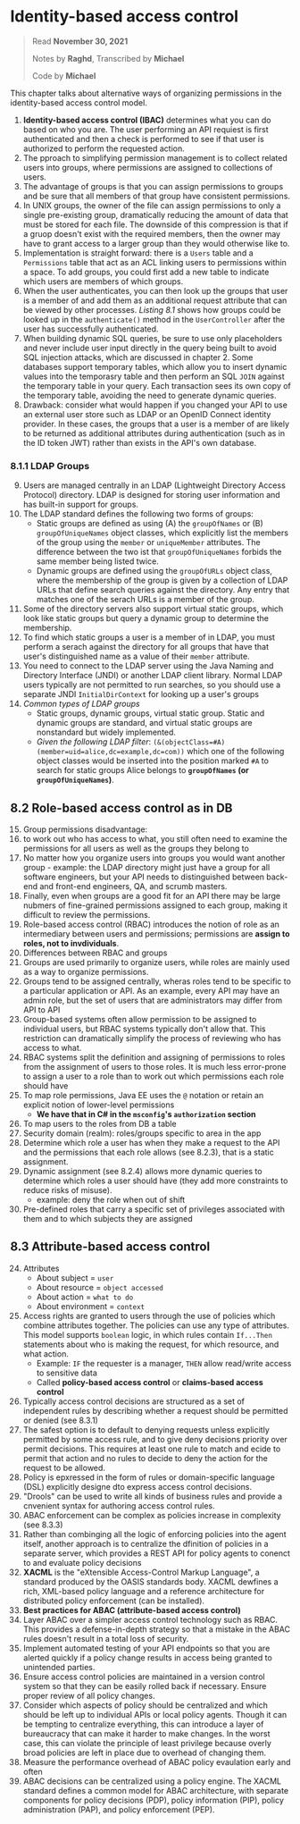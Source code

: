 # Identity-based access control

> Read **November 30, 2021**
> 
> Notes by **Raghd**, Transcribed by **Michael**
> 
> Code by **Michael**

This chapter talks about alternative ways of organizing permissions in the identity-based access control model.

1. **Identity-based access control (IBAC)** determines what you can do based on who you are. The user performing an API requiest is first authenticated and then a check is performed to see if that user is authorized to perform the requested action.
2. The pproach to simplifying permission management is to collect related users into groups, where permissions are assigned to collections of users.
3. The advantage of groups is that you can assign permissions to groups and be sure that all members of that group have consistent permissions.
4. In UNIX groups, the owner of the file can assign permissions to only a single pre-existing group, dramatically reducing the amount of data that must be stored for each file. The downside of this compression is that if a gruop doesn't exist with the required members, then the owner may have to grant access to a larger group than they would otherwise like to.
5. Implementation is straight forward: there is a `Users` table and a `Permissions` table that act as an ACL linking users to permissions within a space. To add groups, you could first add a new table to indicate which users are members of which groups.
6. When the user authenticates, you can then look up the groups that user is a member of and add them as an additional request attribute that can be viewed by other processes. *Listing 8.1* shows how groups could be looked up in the `authenticate()` method in the `UserController` after the user has successfully authenticated.
7. When building dynamic SQL queries, be sure to use only placeholders and never include user input directly in the query being built to avoid SQL injection attacks, which are discussed in chapter 2. Some databases support temporary tables, which allow you to insert dynamic values into the temporasry table and then perform an SQL `JOIN` against the temporary table in your query. Each transaction sees its own copy of the temporary table, avoiding the need to generate dynamic queries.
8. Drawback: consider what would happen if you changed your API to use an external user store such as LDAP or an OpenID Connect identity provider. In these cases, the groups that a user is a member of are likely to be returned as additional attributes during authentication (such as in the ID token JWT) rather than exists in the API's own database.

### 8.1.1 LDAP Groups

9. Users are managed centrally in an LDAP (Lightweight Directory Access Protocol) directory. LDAP is designed for storing user information and has built-in support for groups.
10. The LDAP standard defines the following two forms of groups:
    - Static groups are defined as using (A) the `groupOfNames` or (B) `groupOfUniqueNames` object classes, which explicitly list the members of the group using the `member` or `uniqueMember` attributes. The difference between the two ist that `groupOfUniqueNames` forbids the same member being listed twice.
    - Dynamic groups are defined using the `groupOfURLs` object class, where the membership of the group is given by a collection of LDAP URLs that define search queries against the directory. Any entry that matches one of the serach URLs is a member of the group.
11. Some of the directory servers also support virtual static groups, which look like static groups but query a dynamic group to determine the membership.
12. To find which static groups a user is a member of in LDAP, you must perform a serach against the directory for all groups that have that user's distinguished name as a value of their `member` attribute.
13. You need to connect to the LDAP server using the Java Naming and Directory Interface (JNDI) or another LDAP client library. Normal LDAP users typically are not permitted to run searches, so you should use a separate JNDI `InitialDirContext` for looking up a user's groups
14. *Common types of LDAP groups*
    - Static groups, dynamic groups, virtual static group. Static and dynamic groups are standard, and virtual static groups are nonstandard but widely implemented.
    - *Given the following LDAP filter*: `(&(objectClass=#A)(member=uid=alice,dc=example,dc=com))` which one of the following object classes would be inserted into the position marked `#A` to search for static groups Alice belongs to **`groupOfNames` (or `groupOfUniqueNames`)**.

## 8.2 Role-based access control as in DB

15. Group permissions disadvantage:
  1. to work out who has access to what, you still often need to examine the permissions for all users as well as the groups they belong to
  2. No matter how you organize users into groups you would want another group
    - example: the LDAP directory might just have a group for all software engineers, but your API needs to distinguished between back-end and front-end engineers, QA, and scrumb masters.
  3. Finally, even when groups are a good fit for an API there may be large nubmers of fine-grained permissions assigned to each group, making it difficult to review the permissions.
16. Role-based access control (RBAC) introduces the notion of role as an intermediary between users and permissions; permissions are **assign to roles, not to invdividuals**.
17. Differences between RBAC and groups
  1. Groups are used primarily to organize users, while roles are mainly used as a way to organize permissions.
  2. Groups tend to be assigned centrally, wheras roles tend to be specific to a particular application or API. As an example, every API may have an admin role, but the set of users that are administrators may differ from API to API
  3. Group-based systems often allow permission to be assigned to individual users, but RBAC systems typically don't allow that. This restriction can dramatically simplify the process of reviewing who has access to what.
  4. RBAC systems split the definition and assigning of permissions to roles from the assignment of users to those roles. It is much less error-prone to assign a user to a role than to work out which permissions each role should have
18. To map role permissions, Java EE uses the `@` notation or retain an explicit notion of lower-level permissions
    - **We have that in C# in the `msconfig`'s `authorization` section**
19. To map users to the roles from DB a table
20. Security domain (realm): roles/groups specific to area in the app
21. Determine which role a user has when they make a request to the API and the permissions that each role allows (see 8.2.3), that is a static assignment.   
22. Dynamic assignment (see 8.2.4) allows more dynamic queries to determine which roles a user should have (they add more constraints to reduce risks of misuse).
    - example: deny the role when out of shift
23. Pre-defined roles that carry a specific set of privileges associated with them and to which subjects they are assigned

## 8.3 Attribute-based access control

24. Attributes
    - About subject = `user`
    - About resource = `object accessed`
    - About action = `what to do`
    - About environment = `context`
25. Access rights are granted to users through the use of policies which combine attributes together. The policies can use any type of attributes. This model supports `boolean` logic, in which rules contain `If...Then` statements about who is making the request, for which resource, and what action.
    - Example: `IF` the requester is a manager, `THEN` allow read/write access to sensitive data
    - Called **policy-based access control** or **claims-based access control**
26. Typically access control decisions are structured as a set of independent rules by describing whether a request should be permitted or denied (see 8.3.1)
27. The safest option is to default to denying requests unless explicitly permitted by some access rule, and to give deny decisions priority over permit decisions. This requires at least one rule to match and ecide to permit that action and no rules to decide to deny the action for the request to be allowed.
28. Policy is epxressed in the form of rules or domain-specific language (DSL) explicitly designe dto express access control decisions.
29. "Drools" can be used to write all kinds of business rules and provide a cnvenient syntax for authoring access control rules.
30. ABAC enforcement can be complex as policies increase in complexity (see 8.3.3)
31. Rather than combinging all the logic of enforcing policies into the agent itself, another approach is to centralize the dfinition of policies in a separate server, which provides a REST API for policy agents to conenct to and evaluate policy decisions
32. **XACML** is the "eXtensible Access-Control Markup Language", a standard produced by the OASIS standards body. XACML dewfines a rich, XML-based policy language and a reference architecture for distributed policy enforcement (can be installed).
33. **Best practices for ABAC (attribute-based access control)**
  1. Layer ABAC over a simpler access control technology such as RBAC. This provides a defense-in-depth strategy so that a mistake in the ABAC rules doesn't result in a total loss of security.
  2. Implement automated testing of your API endpoints so that you are alerted quickly if a policy change results in access being granted to unintended parties.
  3. Ensure access control policies are maintained in a version control system so that they can be easily rolled back if necessary. Ensure proper review of all policy changes.
  4. Consider which aspects of policy should be centralized and which should be left up to individual APIs or local policy agents. Though it can be tempting to centralize everything, this can introduce a layer of bureaucracy that can make it harder to make changes. In the worst case, this can violate the principle of least privilege because overly broad policies are left in place due to overhead of changing them.
  5. Measure the performance overhead of ABAC policy evaulation early and often
34. ABAC decisions can be centralized using a policy engine. The XACML standard defines a common model for ABAC architecture, with separate components for policy decisions (PDP), policy information (PIP), policy administration (PAP), and policy enforcement (PEP).
